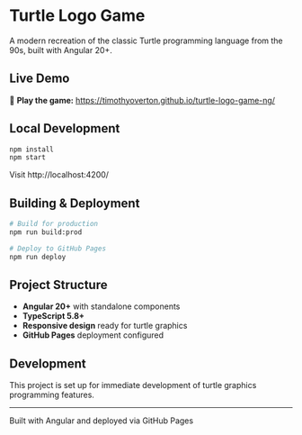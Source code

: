 # Turtle Logo Game

A modern recreation of the classic Turtle programming language from the 90s, built with Angular 20+.

## Live Demo
🚀 **Play the game:** https://timothyoverton.github.io/turtle-logo-game-ng/

## Local Development

```bash
npm install
npm start
```

Visit http://localhost:4200/

## Building & Deployment

```bash
# Build for production
npm run build:prod

# Deploy to GitHub Pages
npm run deploy
```

## Project Structure

- **Angular 20+** with standalone components
- **TypeScript 5.8+**
- **Responsive design** ready for turtle graphics
- **GitHub Pages** deployment configured

## Development

This project is set up for immediate development of turtle graphics programming features.

---

Built with Angular and deployed via GitHub Pages
